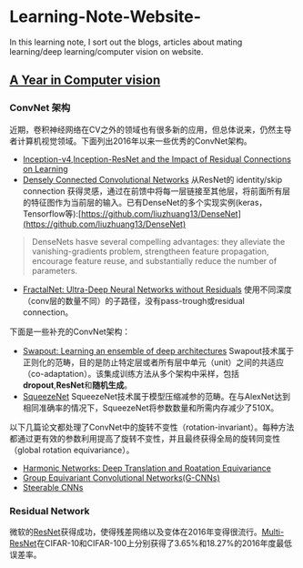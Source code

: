 # Learning-Note-Website-
In this learning note, I sort out the blogs, articles about mating learning/deep learning/computer vision on website.

## [A Year in Computer vision](www.themtank.org/pdfs/AyearofComputerVisionPDF.pdf)

### ConvNet 架构
近期，卷积神经网络在CV之外的领域也有很多新的应用，但总体说来，仍然主导者计算机视觉领域。下面列出2016年以来一些优秀的ConvNet架构。
- [Inception-v4,Inception-ResNet and the Impact of Residual Connections on Learning](http://arxiv.org/pdf/1602.07261v2.pdf)
- [Densely Connected Convolutional Networks](http://arxiv.org/pdf/1608.06993v3) 从ResNet的 identity/skip connection 获得灵感，通过在前馈中将每一层链接至其他层，将前面所有层的特征图作为当前层的输入。已有DenseNet的多个实现实例(keras，Tensorflow等):[https://github.com/liuzhuang13/DenseNet](https://github.com/liuzhuang13/DenseNet)
> DenseNets hasve several compelling advantages: they alleviate the vanishing-gradients problem, strengtheen feature propagation, encourage feature reuse, and substantially reduce the number of parameters.
- [FractalNet: Ultra-Deep Neural Networks without Residuals](https://arxiv.org/pdf/1605.07648v2.pdf) 使用不同深度（conv层的数量不同）的子路径，没有pass-trough或residual connection。

下面是一些补充的ConvNet架构：
- [Swapout: Learning an ensemble of deep architectures](https://arxiv.org/pdf/1605.06465v1.pdf) Swapout技术属于正则化的范畴，目的是防止特定层或者所有层中单元（unit）之间的共适应（co-adaptation）。该集成训练方法从多个架构中采样，包括**dropout**,**ResNet**和**随机生成**。
- [SqueezeNet](https://arxiv.org/pdf/1602.07360v4.pdf) SqueezeNet技术属于模型压缩减参的范畴。在与AlexNet达到相同准确率的情况下，SqueezeNet将参数数量和所需内存减少了510X。

以下几篇论文都处理了ConvNet中的旋转不变性（rotation-invariant）。每种方法都通过更有效的参数利用提高了旋转不变性，并且最终获得全局的旋转同变性（global rotation equivariance）。
- [Harmonic Networks: Deep Translation and Roatation Equivariance](https://arxiv.org/pdf/1612.04642v1.pdf)
- [Group Equivariant Convolutional Networks(G-CNNs)](https://arxiv.org/pdf/1602.07576v3.pdf)
- [Steerable CNNs](https://arxiv.org/pdf/1612.08498v1.pdf)

### Residual Network
微软的[ResNet](https://arxiv.org/pdf/1512.03385v1.pdf)获得成功，使得残差网络以及变体在2016年变得很流行。[Multi-ResNet](https://arxiv.org/pdf/1609.05672v3.pdf)在CIFAR-10和CIFAR-100上分别获得了3.65%和18.27%的2016年度最低误差率。



